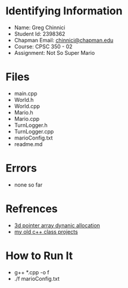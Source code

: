 # Identifying Information
- Name: Greg Chinnici
- Student Id: 2398362
- Chapman Email: chinnici@chapman.edu
- Course: CPSC 350 - 02
- Assignment: Not So Super Mario
# Files
- main.cpp
- World.h
- World.cpp
- Mario.h
- Mario.cpp
- TurnLogger.h
- TurnLogger.cpp
- marioConfig.txt
- readme.md
# Errors
- none so far
# Refrences
- [3d pointer array dynanic allocation](https://www.geeksforgeeks.org/how-to-dynamically-allocate-a-3d-array-in-c/)
- [my old c++ class projects](https://github.com/Greg-Chinnici/Cplusplus-Class)
# How to Run It
- g++ *.cpp -o f
- ./f marioConfig.txt
